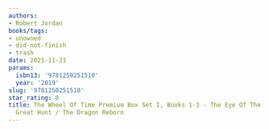 ```yaml
---
authors:
- Robert Jordan
books/tags:
- unowned
- did-not-finish
- trash
date: 2021-11-21
params:
  isbn13: '9781250251510'
  year: '2019'
slug: '9781250251510'
star_rating: 0
title: The Wheel Of Time Premium Box Set I, Books 1-3 - The Eye Of The World / The
  Great Hunt / The Dragon Reborn
---
```


<!--more-->